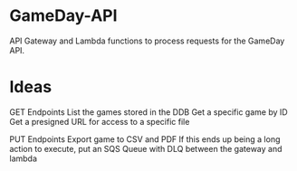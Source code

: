 # GameDay-API

API Gateway and Lambda functions to process requests for the GameDay API.

# Ideas

GET Endpoints
    List the games stored in the DDB
    Get a specific game by ID
    Get a presigned URL for access to a specific file

PUT Endpoints
    Export game to CSV and PDF
        If this ends up being a long action to execute, put an SQS Queue with DLQ between the gateway and lambda 